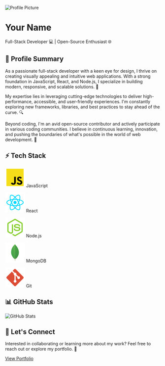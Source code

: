 ![Profile Picture](https://via.placeholder.com/150)

Your Name
=========

Full-Stack Developer 💻 | Open-Source Enthusiast 🌐

👋 Profile Summary
------------------

As a passionate full-stack developer with a keen eye for design, I thrive on creating visually appealing and intuitive web applications. With a strong foundation in JavaScript, React, and Node.js, I specialize in building modern, responsive, and scalable solutions. 🚀

My expertise lies in leveraging cutting-edge technologies to deliver high-performance, accessible, and user-friendly experiences. I'm constantly exploring new frameworks, libraries, and best practices to stay ahead of the curve. 🔍

Beyond coding, I'm an avid open-source contributor and actively participate in various coding communities. I believe in continuous learning, innovation, and pushing the boundaries of what's possible in the world of web development. 🌟

⚡ Tech Stack
------------

![JavaScript](https://raw.githubusercontent.com/vscode-icons/vscode-icons/master/icons/file_type_js_official.svg) JavaScript

![React](https://raw.githubusercontent.com/vscode-icons/vscode-icons/master/icons/file_type_reactjs.svg) React

![Node.js](https://raw.githubusercontent.com/vscode-icons/vscode-icons/master/icons/file_type_node.svg) Node.js

![MongoDB](https://raw.githubusercontent.com/vscode-icons/vscode-icons/master/icons/file_type_mongo.svg) MongoDB

![Git](https://raw.githubusercontent.com/vscode-icons/vscode-icons/master/icons/file_type_git.svg) Git

📊 GitHub Stats
---------------

![GitHub Stats](https://github.com/Dancode-188/Dancode-188/actions/workflows/update_stats.yml/badge.svg)

🤝 Let's Connect
----------------

Interested in collaborating or learning more about my work? Feel free to reach out or explore my portfolio. 🚀

[View Portfolio](#)